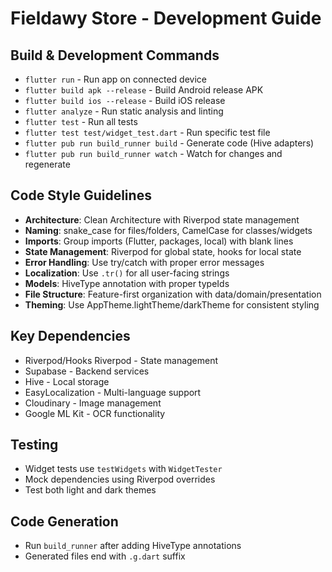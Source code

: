 # Fieldawy Store - Development Guide

## Build & Development Commands
- `flutter run` - Run app on connected device
- `flutter build apk --release` - Build Android release APK
- `flutter build ios --release` - Build iOS release
- `flutter analyze` - Run static analysis and linting
- `flutter test` - Run all tests
- `flutter test test/widget_test.dart` - Run specific test file
- `flutter pub run build_runner build` - Generate code (Hive adapters)
- `flutter pub run build_runner watch` - Watch for changes and regenerate

## Code Style Guidelines
- **Architecture**: Clean Architecture with Riverpod state management
- **Naming**: snake_case for files/folders, CamelCase for classes/widgets
- **Imports**: Group imports (Flutter, packages, local) with blank lines
- **State Management**: Riverpod for global state, hooks for local state
- **Error Handling**: Use try/catch with proper error messages
- **Localization**: Use `.tr()` for all user-facing strings
- **Models**: HiveType annotation with proper typeIds
- **File Structure**: Feature-first organization with data/domain/presentation
- **Theming**: Use AppTheme.lightTheme/darkTheme for consistent styling

## Key Dependencies
- Riverpod/Hooks Riverpod - State management
- Supabase - Backend services
- Hive - Local storage
- EasyLocalization - Multi-language support
- Cloudinary - Image management
- Google ML Kit - OCR functionality

## Testing
- Widget tests use `testWidgets` with `WidgetTester`
- Mock dependencies using Riverpod overrides
- Test both light and dark themes

## Code Generation
- Run `build_runner` after adding HiveType annotations
- Generated files end with `.g.dart` suffix